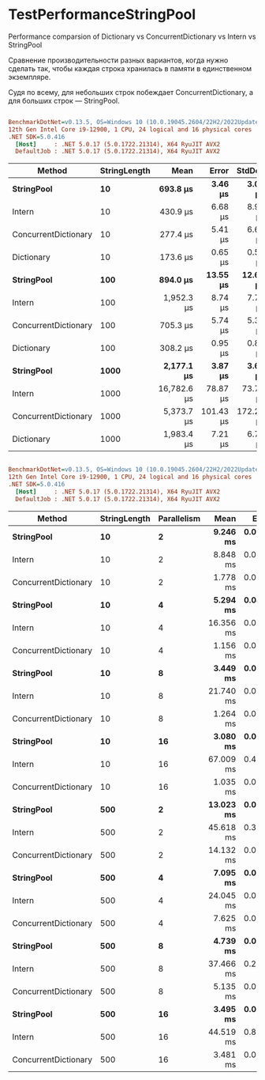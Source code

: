 # TestPerformanceStringPool
Performance comparsion of Dictionary vs ConcurrentDictionary vs Intern vs StringPool

Сравнение производительности разных вариантов, когда нужно сделать так, чтобы каждая строка хранилась в памяти в единственном экземпляре.

Судя по всему, для небольших строк побеждает ConcurrentDictionary, а для больших строк — StringPool.

``` ini

BenchmarkDotNet=v0.13.5, OS=Windows 10 (10.0.19045.2604/22H2/2022Update)
12th Gen Intel Core i9-12900, 1 CPU, 24 logical and 16 physical cores
.NET SDK=5.0.416
  [Host]     : .NET 5.0.17 (5.0.1722.21314), X64 RyuJIT AVX2
  DefaultJob : .NET 5.0.17 (5.0.1722.21314), X64 RyuJIT AVX2


```
|               Method | StringLength |        Mean |     Error |    StdDev |    Gen0 |    Gen1 |    Gen2 | Allocated |
|--------------------- |------------- |------------:|----------:|----------:|--------:|--------:|--------:|----------:|
|           **StringPool** |           **10** |    **693.8 μs** |   **3.46 μs** |   **3.07 μs** | **41.0156** | **41.0156** | **41.0156** | **331.61 KB** |
|               Intern |           10 |    430.9 μs |   6.68 μs |   8.92 μs | 41.5039 | 41.5039 | 41.5039 |  256.3 KB |
| ConcurrentDictionary |           10 |    277.4 μs |   5.41 μs |   6.64 μs | 41.5039 | 41.5039 | 41.5039 | 529.51 KB |
|           Dictionary |           10 |    173.6 μs |   0.65 μs |   0.55 μs | 41.5039 | 41.5039 | 41.5039 | 356.13 KB |
|           **StringPool** |          **100** |    **894.0 μs** |  **13.55 μs** |  **12.68 μs** | **41.0156** | **41.0156** | **41.0156** | **331.61 KB** |
|               Intern |          100 |  1,952.3 μs |   8.74 μs |   7.75 μs | 41.0156 | 41.0156 | 41.0156 |  256.3 KB |
| ConcurrentDictionary |          100 |    705.3 μs |   5.74 μs |   5.37 μs | 41.0156 | 41.0156 | 41.0156 | 521.59 KB |
|           Dictionary |          100 |    308.2 μs |   0.95 μs |   0.89 μs | 41.5039 | 41.5039 | 41.5039 | 356.13 KB |
|           **StringPool** |         **1000** |  **2,177.1 μs** |   **3.87 μs** |   **3.62 μs** | **39.0625** | **39.0625** | **39.0625** | **331.61 KB** |
|               Intern |         1000 | 16,782.6 μs |  78.87 μs |  73.78 μs | 31.2500 | 31.2500 | 31.2500 | 256.31 KB |
| ConcurrentDictionary |         1000 |  5,373.7 μs | 101.43 μs | 172.23 μs | 39.0625 | 39.0625 | 39.0625 | 522.85 KB |
|           Dictionary |         1000 |  1,983.4 μs |   7.21 μs |   6.75 μs | 39.0625 | 39.0625 | 39.0625 | 356.13 KB |


``` ini

BenchmarkDotNet=v0.13.5, OS=Windows 10 (10.0.19045.2604/22H2/2022Update)
12th Gen Intel Core i9-12900, 1 CPU, 24 logical and 16 physical cores
.NET SDK=5.0.416
  [Host]     : .NET 5.0.17 (5.0.1722.21314), X64 RyuJIT AVX2
  DefaultJob : .NET 5.0.17 (5.0.1722.21314), X64 RyuJIT AVX2


```
|               Method | StringLength | Parallelism |      Mean |     Error |    StdDev |     Gen0 |     Gen1 |     Gen2 | Allocated |
|--------------------- |------------- |------------ |----------:|----------:|----------:|---------:|---------:|---------:|----------:|
|           **StringPool** |           **10** |           **2** |  **9.246 ms** | **0.0346 ms** | **0.0307 ms** | **500.0000** | **484.3750** | **484.3750** |   **2.08 MB** |
|               Intern |           10 |           2 |  8.848 ms | 0.0588 ms | 0.0550 ms | 500.0000 | 484.3750 | 484.3750 |      2 MB |
| ConcurrentDictionary |           10 |           2 |  1.778 ms | 0.0135 ms | 0.0120 ms | 482.4219 | 472.6563 | 453.1250 |   2.19 MB |
|           **StringPool** |           **10** |           **4** |  **5.294 ms** | **0.0468 ms** | **0.0390 ms** | **445.3125** | **429.6875** | **414.0625** |   **2.08 MB** |
|               Intern |           10 |           4 | 16.356 ms | 0.0772 ms | 0.0722 ms | 468.7500 | 437.5000 | 437.5000 |      2 MB |
| ConcurrentDictionary |           10 |           4 |  1.156 ms | 0.0228 ms | 0.0368 ms | 322.2656 | 308.5938 | 269.5313 |   2.28 MB |
|           **StringPool** |           **10** |           **8** |  **3.449 ms** | **0.0547 ms** | **0.0485 ms** | **191.4063** | **187.5000** | **117.1875** |   **2.08 MB** |
|               Intern |           10 |           8 | 21.740 ms | 0.0987 ms | 0.0923 ms |  93.7500 |  93.7500 |  62.5000 |      2 MB |
| ConcurrentDictionary |           10 |           8 |  1.264 ms | 0.0251 ms | 0.0725 ms | 189.4531 | 150.3906 |  99.6094 |   2.28 MB |
|           **StringPool** |           **10** |          **16** |  **3.080 ms** | **0.0064 ms** | **0.0060 ms** | **164.0625** |  **82.0313** |  **39.0625** |    **2.2 MB** |
|               Intern |           10 |          16 | 67.009 ms | 0.4659 ms | 0.4358 ms | 125.0000 | 125.0000 | 125.0000 |   2.32 MB |
| ConcurrentDictionary |           10 |          16 |  1.035 ms | 0.0205 ms | 0.0365 ms | 187.5000 | 109.3750 |  56.6406 |   2.42 MB |
|           **StringPool** |          **500** |           **2** | **13.023 ms** | **0.0518 ms** | **0.0460 ms** | **500.0000** | **484.3750** | **484.3750** |   **2.08 MB** |
|               Intern |          500 |           2 | 45.618 ms | 0.3636 ms | 0.3401 ms | 454.5455 | 454.5455 | 454.5455 |      2 MB |
| ConcurrentDictionary |          500 |           2 | 14.132 ms | 0.0847 ms | 0.0751 ms | 515.6250 | 500.0000 | 484.3750 |   2.26 MB |
|           **StringPool** |          **500** |           **4** |  **7.095 ms** | **0.0724 ms** | **0.0641 ms** | **429.6875** | **414.0625** | **398.4375** |   **2.08 MB** |
|               Intern |          500 |           4 | 24.045 ms | 0.0470 ms | 0.0417 ms | 437.5000 | 437.5000 | 406.2500 |      2 MB |
| ConcurrentDictionary |          500 |           4 |  7.625 ms | 0.0375 ms | 0.0351 ms | 421.8750 | 406.2500 | 382.8125 |   2.19 MB |
|           **StringPool** |          **500** |           **8** |  **4.739 ms** | **0.0881 ms** | **0.0825 ms** | **179.6875** | **148.4375** | **109.3750** |   **2.08 MB** |
|               Intern |          500 |           8 | 37.466 ms | 0.2342 ms | 0.2191 ms | 142.8571 | 142.8571 | 142.8571 |    2.1 MB |
| ConcurrentDictionary |          500 |           8 |  5.135 ms | 0.0520 ms | 0.0435 ms | 164.0625 | 117.1875 |  85.9375 |   2.27 MB |
|           **StringPool** |          **500** |          **16** |  **3.495 ms** | **0.0041 ms** | **0.0036 ms** | **179.6875** |  **97.6563** |  **39.0625** |    **2.2 MB** |
|               Intern |          500 |          16 | 44.519 ms | 0.8435 ms | 0.7890 ms |  83.3333 |  83.3333 |  83.3333 |   2.37 MB |
| ConcurrentDictionary |          500 |          16 |  3.481 ms | 0.0076 ms | 0.0071 ms | 179.6875 |  97.6563 |  39.0625 |    2.4 MB |

